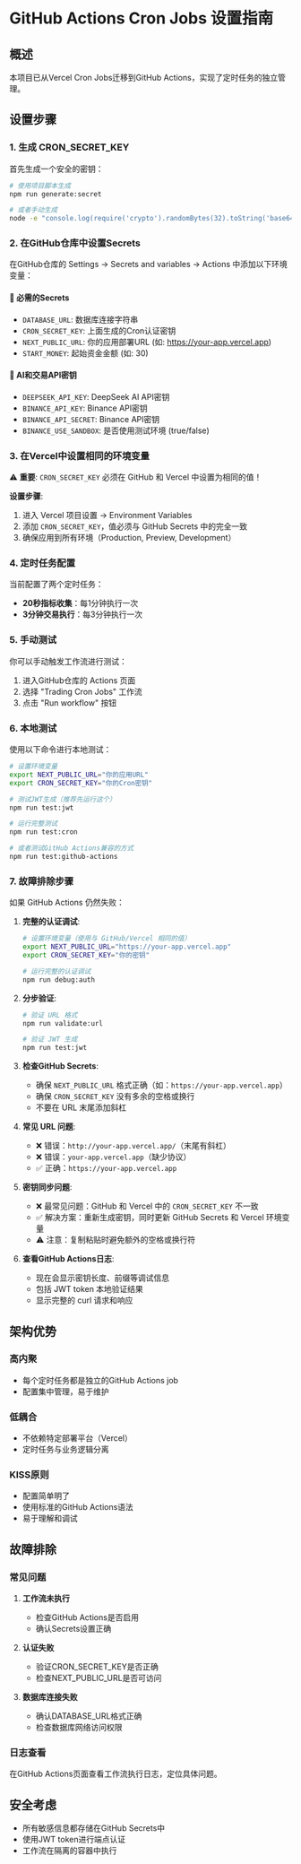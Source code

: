 # GitHub Actions Cron Jobs 设置指南

## 概述

本项目已从Vercel Cron Jobs迁移到GitHub Actions，实现了定时任务的独立管理。

## 设置步骤

### 1. 生成 CRON_SECRET_KEY

首先生成一个安全的密钥：

```bash
# 使用项目脚本生成
npm run generate:secret

# 或者手动生成
node -e "console.log(require('crypto').randomBytes(32).toString('base64'))"
```

### 2. 在GitHub仓库中设置Secrets

在GitHub仓库的 Settings → Secrets and variables → Actions 中添加以下环境变量：

#### 🔑 必需的Secrets
- `DATABASE_URL`: 数据库连接字符串
- `CRON_SECRET_KEY`: 上面生成的Cron认证密钥
- `NEXT_PUBLIC_URL`: 你的应用部署URL (如: https://your-app.vercel.app)
- `START_MONEY`: 起始资金金额 (如: 30)

#### 🤖 AI和交易API密钥
- `DEEPSEEK_API_KEY`: DeepSeek AI API密钥
- `BINANCE_API_KEY`: Binance API密钥
- `BINANCE_API_SECRET`: Binance API密钥
- `BINANCE_USE_SANDBOX`: 是否使用测试环境 (true/false)

### 3. 在Vercel中设置相同的环境变量

⚠️ **重要**: `CRON_SECRET_KEY` 必须在 GitHub 和 Vercel 中设置为相同的值！

**设置步骤**:
1. 进入 Vercel 项目设置 → Environment Variables
2. 添加 `CRON_SECRET_KEY`，值必须与 GitHub Secrets 中的完全一致
3. 确保应用到所有环境（Production, Preview, Development）

### 4. 定时任务配置

当前配置了两个定时任务：

- **20秒指标收集**：每1分钟执行一次
- **3分钟交易执行**：每3分钟执行一次

### 5. 手动测试

你可以手动触发工作流进行测试：

1. 进入GitHub仓库的 Actions 页面
2. 选择 "Trading Cron Jobs" 工作流
3. 点击 "Run workflow" 按钮

### 6. 本地测试

使用以下命令进行本地测试：

```bash
# 设置环境变量
export NEXT_PUBLIC_URL="你的应用URL"
export CRON_SECRET_KEY="你的Cron密钥"

# 测试JWT生成（推荐先运行这个）
npm run test:jwt

# 运行完整测试
npm run test:cron

# 或者测试GitHub Actions兼容的方式
npm run test:github-actions
```

### 7. 故障排除步骤

如果 GitHub Actions 仍然失败：

1. **完整的认证调试**:
   ```bash
   # 设置环境变量（使用与 GitHub/Vercel 相同的值）
   export NEXT_PUBLIC_URL="https://your-app.vercel.app"
   export CRON_SECRET_KEY="你的密钥"
   
   # 运行完整的认证调试
   npm run debug:auth
   ```

2. **分步验证**:
   ```bash
   # 验证 URL 格式
   npm run validate:url
   
   # 验证 JWT 生成
   npm run test:jwt
   ```

3. **检查GitHub Secrets**:
   - 确保 `NEXT_PUBLIC_URL` 格式正确（如：`https://your-app.vercel.app`）
   - 确保 `CRON_SECRET_KEY` 没有多余的空格或换行
   - 不要在 URL 末尾添加斜杠

4. **常见 URL 问题**:
   - ❌ 错误：`http://your-app.vercel.app/`（末尾有斜杠）
   - ❌ 错误：`your-app.vercel.app`（缺少协议）
   - ✅ 正确：`https://your-app.vercel.app`

5. **密钥同步问题**:
   - ❌ 最常见问题：GitHub 和 Vercel 中的 `CRON_SECRET_KEY` 不一致
   - ✅ 解决方案：重新生成密钥，同时更新 GitHub Secrets 和 Vercel 环境变量
   - ⚠️ 注意：复制粘贴时避免额外的空格或换行符

6. **查看GitHub Actions日志**:
   - 现在会显示密钥长度、前缀等调试信息
   - 包括 JWT token 本地验证结果
   - 显示完整的 curl 请求和响应

## 架构优势

### 高内聚
- 每个定时任务都是独立的GitHub Actions job
- 配置集中管理，易于维护

### 低耦合  
- 不依赖特定部署平台（Vercel）
- 定时任务与业务逻辑分离

### KISS原则
- 配置简单明了
- 使用标准的GitHub Actions语法
- 易于理解和调试

## 故障排除

### 常见问题

1. **工作流未执行**
   - 检查GitHub Actions是否启用
   - 确认Secrets设置正确

2. **认证失败**
   - 验证CRON_SECRET_KEY是否正确
   - 检查NEXT_PUBLIC_URL是否可访问

3. **数据库连接失败**
   - 确认DATABASE_URL格式正确
   - 检查数据库网络访问权限

### 日志查看

在GitHub Actions页面查看工作流执行日志，定位具体问题。

## 安全考虑

- 所有敏感信息都存储在GitHub Secrets中
- 使用JWT token进行端点认证
- 工作流在隔离的容器中执行